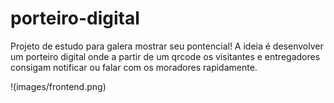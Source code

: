 # porteiro-digital
Projeto de estudo para galera mostrar seu pontencial! A ideia é desenvolver um porteiro digital onde a partir de um qrcode os visitantes e entregadores consigam notificar ou falar com os moradores rapidamente.


!(images/frontend.png)
